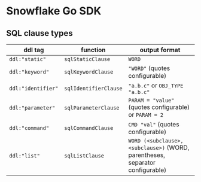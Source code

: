 # Snowflake Go SDK

## SQL clause types

| ddl tag            | function              | output format                                                                 |
| ------------------ | --------------------- | ----------------------------------------------------------------------------- |
| `ddl:"static"`     | `sqlStaticClause`     | `WORD`                                                                        |
| `ddl:"keyword"`    | `sqlKeywordClause`    | `"WORD"` (quotes configurable)                                                |
| `ddl:"identifier"` | `sqlIdentifierClause` | `"a.b.c"` or `OBJ_TYPE "a.b.c"`                                               |
| `ddl:"parameter"`  | `sqlParameterClause`  | `PARAM = "value"` (quotes configurable) or `PARAM = 2`                        |
| `ddl:"command"`    | `sqlCommandClause`    | `CMD "val"` (quotes configurable)                                             |
| `ddl:"list"`       | `sqlListClause`       | `WORD (<subclause>, <subclause>)` (WORD, parentheses, separator configurable) |
